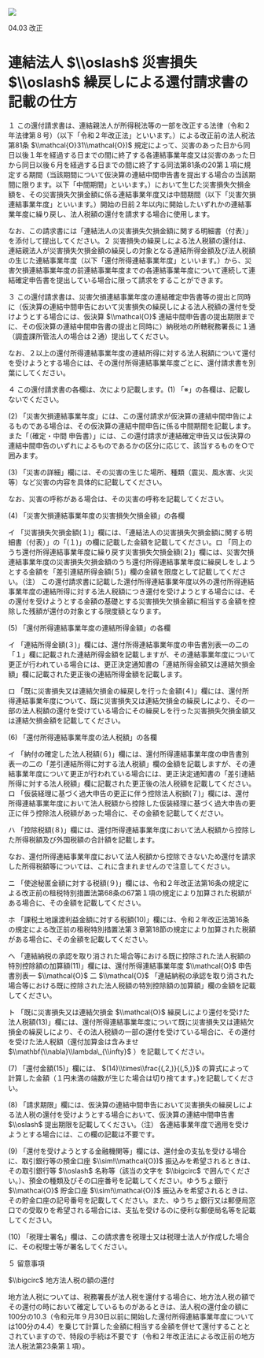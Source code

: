 ![](https://www.nta.go.jp/tmp/f2c0c292-f89b-4555-a761-5239ccddc399/images/c76dabfc39faa3aa4123681d972526ca7c471fcc9318ffc450de2c571de2bb5a.jpg)

04.03 改正

# 連結法人 $\\oslash$ 災害損失 $\\oslash$ 繰戻しによる還付請求書の記載の仕方

１ この還付請求書は、連結親法人が所得税法等の一部を改正する法律（令和２年法律第８号）（以下「令和２年改正法」といいます。）による改正前の法人税法第81条 $\\mathcal{O}31\\mathcal{O})$ 規定によって、災害のあった日から同日以後１年を経過する日までの間に終了する各連結事業年度又は災害のあった日から同日以後６月を経過する日までの間に終了する同法第81条の20第１項に規定する期間（当該期間について仮決算の連結中間申告書を提出する場合の当該期間に限ります。以下「中間期間」といいます。）において生じた災害損失欠損金額を、その災害損失欠損金額に係る連結事業年度又は中間期間（以下「災害欠損連結事業年度」といいます。）開始の日前２年以内に開始したいずれかの連結事業年度に繰り戻し、法人税額の還付を請求する場合に使用します。

なお、この請求書には「連結法人の災害損失欠損金額に関する明細書（付表）」を添付して提出してください。２ 災害損失の繰戻しによる法人税額の還付は、連結親法人が災害損失欠損金額の繰戻しの対象となる連結所得金額及び法人税額の生じた連結事業年度（以下「還付所得連結事業年度」といいます。）から、災害欠損連結事業年度の前連結事業年度までの各連結事業年度について連続して連結確定申告書を提出している場合に限って請求をすることができます。

３ この還付請求書は、災害欠損連結事業年度の連結確定申告書等の提出と同時に（仮決算の連結中間申告において災害損失の繰戻しによる法人税額の還付を受けようとする場合には、仮決算 $\\mathcal{O}$ 連結中間申告書の提出期限までに、その仮決算の連結中間申告書の提出と同時に）納税地の所轄税務署長に１通（調査課所管法人の場合は２通）提出してください。

なお、２以上の還付所得連結事業年度の連結所得に対する法人税額について還付を受けようとする場合には、その還付所得連結事業年度ごとに、還付請求書を別葉にしてください。

４ この還付請求書の各欄は、次により記載します。(1) 「※」の各欄は、記載しないでください。

(2) 「災害欠損連結事業年度」には、この還付請求が仮決算の連結中間申告によるものである場合は、その仮決算の連結中間申告に係る中間期間を記載します。また「（確定・中間 申告書）」には、この還付請求が連結確定申告又は仮決算の連結中間申告のいずれによるものであるかの区分に応じて、該当するものを○で囲みます。

(3) 「災害の詳細」欄には、その災害の生じた場所、種類（震災、風水害、火災等）など災害の内容を具体的に記載してください。

なお、災害の呼称がある場合は、その災害の呼称を記載してください。

(4) 「災害欠損連結事業年度の災害損失欠損金額」の各欄

イ 「災害損失欠損金額(１)」欄には、「連結法人の災害損失欠損金額に関する明細書（付表）」の「(１)」の欄に記載した金額を記載してください。ロ 「同上のうち還付所得連結事業年度に繰り戻す災害損失欠損金額(２)」欄には、災害欠損連結事業年度の災害損失欠損金額のうち還付所得連結事業年度に繰戻しをしようとする金額を「差引連結所得金額(５)」欄の金額を限度として記載してください。（注） この還付請求書に記載した還付所得連結事業年度以外の還付所得連結事業年度の連結所得に対する法人税額につき還付を受けようとする場合には、その還付を受けようとする金額の基礎とする災害損失欠損金額に相当する金額を控除した残額が還付の対象とする限度額となります。

(5) 「還付所得連結事業年度の連結所得金額」の各欄

イ 「連結所得金額(３)」欄には、還付所得連結事業年度の申告書別表一の二の「１」欄に記載された連結所得金額を記載しますが、その連結事業年度について更正が行われている場合には、更正決定通知書の「連結所得金額又は連結欠損金額」欄に記載された更正後の連結所得金額を記載します。

ロ 「既に災害損失又は連結欠損金の繰戻しを行った金額(４)」欄には、還付所得連結事業年度について、既に災害損失又は連結欠損金の繰戻しにより、その一部の法人税額の還付を受けている場合にその繰戻しを行った災害損失欠損金額又は連結欠損金額を記載してください。

(6) 「還付所得連結事業年度の法人税額」の各欄

イ 「納付の確定した法人税額(６)」欄には、還付所得連結事業年度の申告書別表一の二の「差引連結所得に対する法人税額」欄の金額を記載しますが、その連結事業年度について更正が行われている場合には、更正決定通知書の「差引連結所得に対する法人税額」欄に記載された更正後の法人税額を記載してください。ロ 「仮装経理に基づく過大申告の更正に伴う控除法人税額(７)」欄には、還付所得連結事業年度において法人税額から控除した仮装経理に基づく過大申告の更正に伴う控除法人税額があった場合に、その金額を記載してください。

ハ 「控除税額(８)」欄には、還付所得連結事業年度において法人税額から控除した所得税額及び外国税額の合計額を記載します。

なお、還付所得連結事業年度において法人税額から控除できないため還付を請求した所得税額等については、これに含まれませんので注意してください。

ニ 「使途秘匿金額に対する税額(９)」欄には、令和２年改正法第16条の規定による改正前の租税特別措置法第68条の67第１項の規定により加算された税額がある場合に、その金額を記載してください。

ホ 「課税土地譲渡利益金額に対する税額(10)」欄には、令和２年改正法第16条の規定による改正前の租税特別措置法第３章第18節の規定により加算された税額がある場合に、その金額を記載してください。

ヘ 「連結納税の承認を取り消された場合等における既に控除された法人税額の特別控除額の加算額(11)」欄には、還付所得連結事業年度 $\\mathcal{O}$ 申告書別表一 $\\mathcal{O}$ 二 $\\mathcal{O}$ 「連結納税の承認を取り消された場合等における既に控除された法人税額の特別控除額の加算額」欄の金額を記載してください。

ト 「既に災害損失又は連結欠損金 $\\mathcal{O}$ 繰戻しにより還付を受けた法人税額(13)」欄には、還付所得連結事業年度について既に災害損失又は連結欠損金の繰戻しにより、その法人税額の一部の還付を受けている場合に、その還付を受けた法人税額（還付加算金は含みませ $\\mathbf{\\nabla}\\lambda\_{\\infty}$ ）を記載してください。

(7) 「還付金額(15)」欄には、 $(14)\\times\\frac{(,2,)}{(,5,)}$ の算式によって計算した金額（１円未満の端数が生じた場合は切り捨てます｡)を記載してください。

(8) 「請求期限」欄には、仮決算の連結中間申告において災害損失の繰戻しによる法人税の還付を受けようとする場合において、仮決算の連結中間申告書 $\\oslash$ 提出期限を記載してください。（注） 各連結事業年度で適用を受けようとする場合には、この欄の記載は不要です。

(9) 「還付を受けようとする金融機関等」欄には、還付金の支払を受ける場合に、取引銀行等の預金口座 $\\sim!\\mathcal{O})$ 振込みを希望されるときは、その取引銀行等 $\\oslash$ 名称等（該当の文字を $\\bigcirc$ で囲んでください｡）、預金の種類及びその口座番号を記載してください。ゆうちょ銀行 $\\mathcal{O}$ 貯金口座 $\\sim!\\mathcal{O})$ 振込みを希望されるときは、その貯金口座の記号番号を記載してください。また、ゆうちょ銀行又は郵便局窓口での受取りを希望される場合には、支払を受けるのに便利な郵便局名等を記載してください。

(10) 「税理士署名」欄は、この請求書を税理士又は税理士法人が作成した場合に、その税理士等が署名してください。

５ 留意事項

$\\bigcirc$ 地方法人税の額の還付

地方法人税については、税務署長が法人税を還付する場合に、地方法人税の額でその還付の時において確定しているものがあるときは、法人税の還付金の額に100分の10.3（令和元年９月30日以前に開始した還付所得連結事業年度については100分の4.4）を乗じて計算した金額に相当する金額を併せて還付することとされていますので、特段の手続は不要です（令和２年改正法による改正前の地方法人税法第23条第１項）。